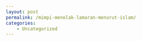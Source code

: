 ```yaml
---
layout: post
permalink: /mimpi-menolak-lamaran-menurut-islam/
categories:
    - Uncategorized
---
```


